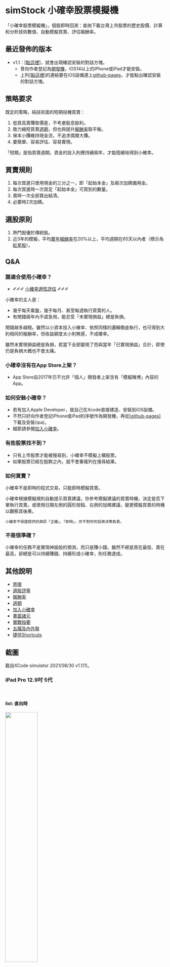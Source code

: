 # simStock 小確幸股票模擬機

「小確幸股票模擬機」，個股即時回測：查詢下載台灣上市股票的歷史股價、計算和分析技術數值、自動模擬買賣、評估報酬率。

## 最近發佈的版本
* v1.1：[[點這裡]](itms-services://?action=download-manifest&url=https://github.com/peiyu66/simStock21/releases/download/latest/manifest.plist)，就會出現確認安裝的對話方塊。
    * 曾向作者登記為[開發機](doc/加入小確幸.md)，iOS14以上的iPhone或iPad才能安裝。
    * 上列[[點這裡]](itms-services://?action=download-manifest&url=https://github.com/peiyu66/simStock21/releases/download/latest/manifest.plist)的連結要在iOS設備連上[github-pages](https://peiyu66.github.io/simStock21/)，才能點出確認安裝的對話方塊。

## 策略要求
   既定的策略，純技術面的短期投機買賣：
1. 低買高賣賺取價差，不考慮股息股利。
1. 致力縮短買賣[週期](doc/週期.md)，但也與提升[報酬率](doc/報酬率.md)取平衡。
1. 保本小賺維持現金流，不追求偶爾大賺。
1. 要簡單、容易評估、容易實現。

「短期」是指買賣週期。資金的投入則應持續兩年，才能陸續地得到小確幸。

## 買賣規則
1. 每次買進只使用現金的三分之一，即「起始本金」及兩次加碼備用金。
1. 每次買進時一次買足「起始本金」可買到的數量。
1. 賣時一次全部賣出結清。
1. 必要時2次加碼。

## 選股原則
1. 熱門股優於傳統股。
1. 近3年的模擬，平均[實年報酬率](doc/報酬率.md)在20%以上，平均週期在65天以內者（標示為[紅星股](doc/選股評等.md)）。

## Q&A
### 誰適合使用小確幸？
* ✐✐✐ [小確幸適性評估](https://docs.google.com/forms/d/e/1FAIpQLSdzNyfMl5NP1sCSHSxoSCWqqdeAPSQbw4kAiwlCv0pzJkjgrg/viewform?usp=sf_link) ✐✐✐

小確幸的主人是：
* 幾乎每天看盤，幾乎每月、甚至每週執行買賣的人。
* 有閒錢兩年內不虞急用，能忍受「未實現損益」總是負損。

閒錢越多越穩。雖然以小資本投入小確幸、依照同樣的邏輯徹底執行，也可得到大約相同的報酬率，但收益額度太小則無感，不成確幸。

雖然未實現損益總是負損，若當下全部變現了而與當年「已實現損益」合計，即使仍是負損大概也不會太痛。

### 小確幸沒有在App Store上架？
* App Store自2017年已不允許「個人」開發者上架含有「模擬賭博」內容的App。

### 如何安裝小確幸？
* 若有加入Apple Developer，就自己在Xcode直接建造、安裝到iOS設備。
* 不然只好向作者登記iPhone或iPad的序號作為開發機，再從[[github-pages]](https://peiyu66.github.io/simStock21/)下載及安裝(ipa)。
* 細節請參閱[加入小確幸](doc/加入小確幸.md)。

### 有些股票找不到？
* 只有上市股票才能被搜尋到，小確幸不模擬上櫃股票。
* 如果股票已經在股群之內，就不會重複列在搜尋結果。

### 如何買賣？
小確幸不是即時的程式交易，只能即時模擬買賣。

小確幸根據模擬規則自動提示買賣建議，你參考模擬建議的買賣時機，決定是否下單執行買賣。或使用日期左側的圓形按鈕、右側的加碼建議，變更模擬買賣的時機以觀察其後果。

`小確幸不保證提供的資訊「正確」、「即時」，亦不對你的投資決策負責。`

### 不是很準確？
小確幸的任務不是實現神諭般的預測，而只是賺小錢。雖然不總是買在最低、賣在最高，卻總是可以持續賺錢、持續形成小確幸，則任務達成。

## 其他說明
- [界限](doc/界限.md)
- [選股評等](doc/選股評等.md)
- [報酬率](doc/報酬率.md)
- [週期](doc/週期.md)
- [加入小確幸](doc/加入小確幸.md)
- [畫面諸元](doc/畫面諸元.md)
- [實戰指要](doc/實戰指要.md)
- [五檔及內外盤](doc/五檔及內外盤.md)
- [捷徑Shortcuts](doc/捷徑Shortcuts.md)

## 截圖
截自XCode simulator 2021/08/30 v1.1(1)。

### iPad Pro 12.9吋 5代
<br>

#### list: 直向時
<a href="https://github.com/peiyu66/simStock21/raw/main/doc/20180830/Simulator%20Screen%20Shot%20-%20iPad%20Pro%20(12.9-inch)%20(5th%20generation)%20-%202021-08-30%20at%2019.02.37.png"><img src="https://github.com/peiyu66/simStock21/raw/main/doc/20180830/Simulator%20Screen%20Shot%20-%20iPad%20Pro%20(12.9-inch)%20(5th%20generation)%20-%202021-08-30%20at%2019.02.37.png" width="45%"></a>

#### page: 直向時
<a href="https://github.com/peiyu66/simStock21/raw/main/doc/20180830/Simulator%20Screen%20Shot%20-%20iPad%20Pro%20(12.9-inch)%20(5th%20generation)%20-%202021-08-30%20at%2019.03.06.png"><img src="https://github.com/peiyu66/simStock21/raw/main/doc/20180830/Simulator%20Screen%20Shot%20-%20iPad%20Pro%20(12.9-inch)%20(5th%20generation)%20-%202021-08-30%20at%2019.03.06.png" width="45%"></a><br>

#### column: 橫置時
<a href="https://github.com/peiyu66/simStock21/raw/main/doc/20180830/Simulator%20Screen%20Shot%20-%20iPad%20Pro%20(12.9-inch)%20(5th%20generation)%20-%202021-08-30%20at%2019.02.57.png"><img src="https://github.com/peiyu66/simStock21/raw/main/doc/20180830/Simulator%20Screen%20Shot%20-%20iPad%20Pro%20(12.9-inch)%20(5th%20generation)%20-%202021-08-30%20at%2019.02.57.png" width="90%"></a>
<br>

### iPhone SE 2代
<br>

#### list: 直向、橫置
<a href="https://github.com/peiyu66/simStock21/raw/main/doc/20180830/Simulator%20Screen%20Shot%20-%20iPhone%20SE%20(2nd%20generation)%20-%202021-08-30%20at%2018.57.56.png"><img src="https://github.com/peiyu66/simStock21/raw/main/doc/20180830/Simulator%20Screen%20Shot%20-%20iPhone%20SE%20(2nd%20generation)%20-%202021-08-30%20at%2018.57.56.png" width="30%"></a> 
<a href="https://github.com/peiyu66/simStock21/raw/main/doc/20180830/Simulator%20Screen%20Shot%20-%20iPhone%20SE%20(2nd%20generation)%20-%202021-08-30%20at%2018.58.06.png"><img src="https://github.com/peiyu66/simStock21/raw/main/doc/20180830/Simulator%20Screen%20Shot%20-%20iPhone%20SE%20(2nd%20generation)%20-%202021-08-30%20at%2018.58.06.png" width="60%"></a>
<br><br>

#### page: 首筆未展開
<a href="https://github.com/peiyu66/simStock21/raw/main/doc/20180830/20180830/Simulator%20Screen%20Shot%20-%20iPhone%20SE%20(2nd%20generation)%20-%202021-08-30%20at%2018.58.15.png"><img src="https://github.com/peiyu66/simStock21/raw/main/doc/20180830/Simulator%20Screen%20Shot%20-%20iPhone%20SE%20(2nd%20generation)%20-%202021-08-30%20at%2018.58.15.png" width="30%"></a> 
<a href="https://github.com/peiyu66/simStock21/raw/main/doc/20180830/Simulator%20Screen%20Shot%20-%20iPhone%20SE%20(2nd%20generation)%20-%202021-08-30%20at%2018.58.21.png"><img src="https://github.com/peiyu66/simStock21/raw/main/doc/20180830/Simulator%20Screen%20Shot%20-%20iPhone%20SE%20(2nd%20generation)%20-%202021-08-30%20at%2018.58.21.png" width="60%"></a>
<br><br>

#### page: 首筆展開
<a href="https://github.com/peiyu66/simStock21/raw/main/doc/20180830/Simulator%20Screen%20Shot%20-%20iPhone%20SE%20(2nd%20generation)%20-%202021-08-30%20at%2019.14.42.png"><img src="https://github.com/peiyu66/simStock21/raw/main/doc/20180830/Simulator%20Screen%20Shot%20-%20iPhone%20SE%20(2nd%20generation)%20-%202021-08-30%20at%2019.14.42.png" width="30%"></a>
<a href="https://github.com/peiyu66/simStock21/raw/main/doc/20180830/Simulator%20Screen%20Shot%20-%20iPhone%20SE%20(2nd%20generation)%20-%202021-08-30%20at%2019.15.38.png"><img src="https://github.com/peiyu66/simStock21/raw/main/doc/20180830/Simulator%20Screen%20Shot%20-%20iPhone%20SE%20(2nd%20generation)%20-%202021-08-30%20at%2019.15.38.png" width="60%"></a>
<br><br>
